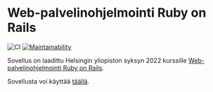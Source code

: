 # Web-palvelinohjelmointi Ruby on Rails

![CI](https://github.com/valtterikantanen/wadror/actions/workflows/rubyonrails.yml/badge.svg) [![Maintainability](https://api.codeclimate.com/v1/badges/64f6a542c3fe226c4d8f/maintainability)](https://codeclimate.com/github/valtterikantanen/wadror/maintainability)

Sovellus on laadittu Helsingin yliopiston syksyn 2022 kurssille [Web-palvelinohjelmointi Ruby on Rails](https://github.com/mluukkai/WebPalvelinohjelmointi2022/blob/main/wadror.md).

Sovellusta voi käyttää [täällä](https://polished-sun-1209.fly.dev/).
